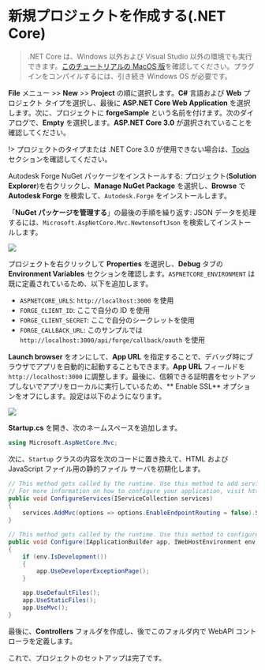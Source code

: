 # 新規プロジェクトを作成する(.NET Core)

> .NET Core は、Windows 以外および Visual Studio 以外の環境でも実行できます。[このチュートリアルの MacOS 版](https://github.com/augustogoncalves/dotnetcoreheroku)を確認してください。プラグインをコンパイルするには、引き続き Windows OS が必要です。

**File** メニュー >> **New** >> **Project** の順に選択します。**C#** 言語および **Web** プロジェクト タイプを選択し、最後に **ASP.NET Core Web Application** を選択します。次に、プロジェクトに **forgeSample** という名前を付けます。次のダイアログで、**Empty** を選択します。**ASP.NET Core 3.0** が選択されていることを確認してください。

!> プロジェクトのタイプまたは .NET Core 3.0 が使用できない場合は、[Tools](/ja-JP/environment/tools/netcore) セクションを確認してください。

Autodesk Forge NuGet パッケージをインストールする: プロジェクト(**Solution Explorer**)を右クリックし、**Manage NuGet Package** を選択し、**Browse** で **Autodesk Forge** を検索して、`Autodesk.Forge` をインストールします。

「**NuGet パッケージを管理する**」の最後の手順を繰り返す: JSON データを処理するには、`Microsoft.AspNetCore.Mvc.NewtonsoftJson` を検索してインストールします。 

![](_media/netcore/create_project.gif)

プロジェクトを右クリックして **Properties** を選択し、**Debug** タブの **Environment Variables** セクションを確認します。`ASPNETCORE_ENVIRONMENT` は既に定義されているため、以下を追加します。

- `ASPNETCORE_URLS`: `http://localhost:3000` を使用
- `FORGE_CLIENT_ID`: ここで自分の ID を使用
- `FORGE_CLIENT_SECRET`: ここで自分のシークレットを使用
- `FORGE_CALLBACK_URL`: このサンプルでは `http://localhost:3000/api/forge/callback/oauth` を使用

**Launch browser** をオンにして、**App URL** を指定することで、デバッグ時にブラウザでアプリを自動的に起動することもできます。**App URL** フィールドを `http://localhost:3000` に調整します。最後に、信頼できる証明書をセットアップしないでアプリをローカルに実行しているため、** Enable SSL** オプションをオフにします。設定は以下のようになります。

![](_media/netcore/env_vars.png)

**Startup.cs** を開き、次のネームスペースを追加します。

```csharp
using Microsoft.AspNetCore.Mvc;
```

次に、`Startup` クラスの内容を次のコードに置き換えて、HTML および JavaScript ファイル用の静的ファイル サーバを初期化します。 

```csharp
// This method gets called by the runtime. Use this method to add services to the container.
// For more information on how to configure your application, visit https://go.microsoft.com/fwlink/?LinkID=398940
public void ConfigureServices(IServiceCollection services)
{
    services.AddMvc(options => options.EnableEndpointRouting = false).SetCompatibilityVersion(CompatibilityVersion.Version_3_0).AddNewtonsoftJson();
}

// This method gets called by the runtime. Use this method to configure the HTTP request pipeline.
public void Configure(IApplicationBuilder app, IWebHostEnvironment env)
{
    if (env.IsDevelopment())
    {
        app.UseDeveloperExceptionPage();
    }

    app.UseDefaultFiles();
    app.UseStaticFiles();
    app.UseMvc();
}
```

最後に、**Controllers** フォルダを作成し、後でこのフォルダ内で WebAPI コントローラを定義します。

これで、プロジェクトのセットアップは完了です。